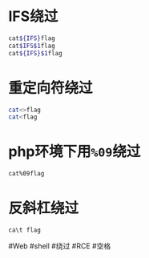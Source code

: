 # IFS绕过
```sh
cat${IFS}flag
cat$IFS$1flag
cat${IFS}$1flag
```
# 重定向符绕过
```sh
cat<>flag
cat<flag
```
# php环境下用`%09`绕过
```sh
cat%09flag
```
# 反斜杠绕过
```shell
ca\t flag
```

#Web #shell #绕过 #RCE #空格